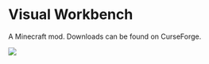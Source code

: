 # Visual Workbench

A Minecraft mod. Downloads can be found on CurseForge.

![](https://i.imgur.com/DTzDrbm.png)
